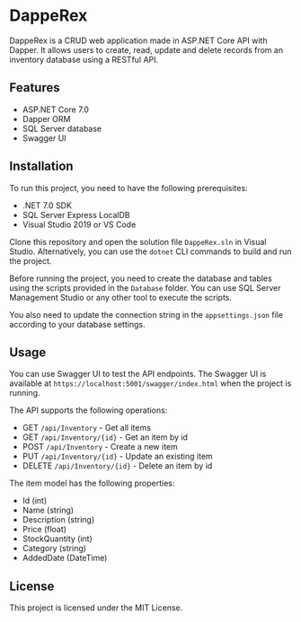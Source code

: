 # DappeRex

DappeRex is a CRUD web application made in ASP.NET Core API with Dapper. It allows users to create, read, update and delete records from an inventory database using a RESTful API.

## Features

- ASP.NET Core 7.0
- Dapper ORM
- SQL Server database
- Swagger UI

## Installation

To run this project, you need to have the following prerequisites:

- .NET 7.0 SDK
- SQL Server Express LocalDB
- Visual Studio 2019 or VS Code

Clone this repository and open the solution file `DappeRex.sln` in Visual Studio. Alternatively, you can use the `dotnet` CLI commands to build and run the project.

Before running the project, you need to create the database and tables using the scripts provided in the `Database` folder. You can use SQL Server Management Studio or any other tool to execute the scripts.

You also need to update the connection string in the `appsettings.json` file according to your database settings.

## Usage

You can use Swagger UI to test the API endpoints. The Swagger UI is available at `https://localhost:5001/swagger/index.html` when the project is running.

The API supports the following operations:

- GET `/api/Inventory` - Get all items
- GET `/api/Inventory/{id}` - Get an item by id
- POST `/api/Inventory` - Create a new item
- PUT `/api/Inventory/{id}` - Update an existing item
- DELETE `/api/Inventory/{id}` - Delete an item by id

The item model has the following properties:

- Id (int)
- Name (string)
- Description (string)
- Price (float)
- StockQuantity (int)
- Category (string)
- AddedDate (DateTime)

## License

This project is licensed under the MIT License.
